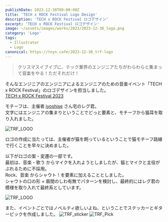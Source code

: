 ```yaml
---
publishDate: 2023-12-30T09:00:00Z
title: 'TECH x ROCK Festival Logo Design'
description: 'TECH x ROCK Festival ロゴデザイン'
excerpt: 'TECH x ROCK Festival ロゴデザイン'
image: ~/assets/images/works/2023/2023-12-30_logo.png
category: 'Logo'
tags:
  - Illustrator
  - Logo
canonical: https://tnyn.cafe/2023-12-30_trf-logo
---
```


> クリスマスイブイブに、テック業界のエンジニアたちがわらわらと集まって音楽をやる！ただそれだけ！

そんなエンジニアのエンジニアによるエンジニアのための音楽イベント「TECH x ROCK Festival」のロゴデザインを担当しました。  
[TECH x ROCK Festival 2023](https://trf.connpass.com/event/293949/)

モチーフは、主催者 [jyoshise](https://twitter.com/jyoshise) さん宅のレグ君。  
文字にはエンジニアの集まりということでどっと要素と、モチーフから猫耳を取り入れました。

![TRF_LOGO](/images/works/2023-12-30/2023-12-30_logo-final.png)

ロゴの作成に当たっては、主催者が猫を飼っているということで猫モチーフ路線で行くことを早々に決めました。

以下がロゴの案・変遷の一部です。  
最初は、音楽 - 歌う からマイクを入れようとしましたが、猫とマイクと主役がぶれるために不採用。  
Rock、音楽 からシャウト！を要素に加えることとしました。  
シャウトの口の形 × 眉間のしわ有無でパターンを検討し、最終的にはレグ君の模様を取り入れて最終系としています。

![TRF_LOGO](/images/works/2023-12-30/2023-12-30_logo-ideas.png)

また、イベントごとではノベルティ欲しいよね、ということでステッカーとギターピックを作成しました。
![TRF_sticker](/images/works/2023-12-30/2023-12-30_trf-sticker.jpg)
![TRF_Pick](/images/works/2023-12-30/2023-12-30_trf-pick.jpg)
